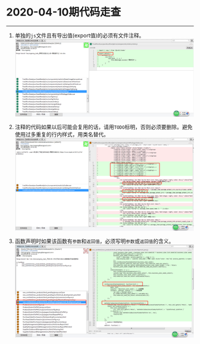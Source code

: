 # 2020-04-10期代码走查
---

1. 单独的`js`文件且有导出值(export值)的必须有文件注释。
![例子](../../.vuepress/public/assets/images/code-check-20200410-example1.png "例子")

2. 注释的代码如果以后可能会复用的话，请用`TODO`标明，否则必须要删除。避免使用过多重复的行内样式，用类名替代。
![例子](../../.vuepress/public/assets/images/code-check-20200410-example2.png "例子")

3. 函数声明时如果该函数有`参数`和`返回值`，必须写明`参数`或`返回值`的含义。
![例子](../../.vuepress/public/assets/images/code-check-20200410-example3.png "例子")